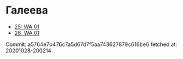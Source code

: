 # Галеева
- [25: WA 01](25.md)
- [26: WA 01](26.md)

Commit: a5764e7b476c7a5d67d7f5aa743627879c616be6
 fetched at: 20201028-200214
